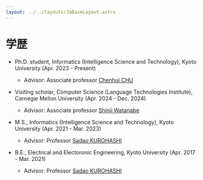 ```yaml
---
layout: ../../layouts/JaBaseLayout.astro
---
```


# 学歴

- Ph.D. student, Informatics (Intelligence Science and Technology), Kyoto University (Apr. 2023 - Present)
    - Advisor: Associate professor [Chenhui CHU](https://scholar.google.com/citations?user=6ef0qbgAAAAJ)

- Visiting scholar, Computer Science (Language Technologies Institute), Carnegie Mellon University (Apr. 2024 - Dec. 2024)
    - Advisor: Associate professor [Shinji Watanabe](https://sites.google.com/view/shinjiwatanabe)

- M.S., Informatics (Intelligence Science and Technology), Kyoto University (Apr. 2021 - Mar. 2023)
    - Advisor: Professor [Sadao KUROHASHI](https://nlp.ist.i.kyoto-u.ac.jp/member/kuro/)

- B.E., Electrical and Electoronic Engineering, Kyoto University (Apr. 2017 - Mar. 2021)
    - Advisor: Professor [Sadao KUROHASHI](https://nlp.ist.i.kyoto-u.ac.jp/member/kuro/)

